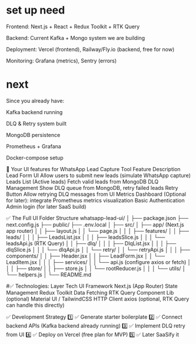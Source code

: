 # set up need
Frontend:
Next.js + React + Redux Toolkit + RTK Query

Backend:
Current Kafka + Mongo system we are building

Deployment:
Vercel (frontend), Railway/Fly.io (backend, free for now)

Monitoring:
Grafana (metrics), Sentry (errors)

# next
Since you already have:

Kafka backend running

DLQ & Retry system built

MongoDB persistence

Prometheus + Grafana

Docker-compose setup

🎯 Your UI features for WhatsApp Lead Capture Tool
Feature	Description
Lead Form UI	Allow users to submit new leads (simulate WhatsApp capture)
Leads List (Active leads)	Fetch valid leads from MongoDB
DLQ Management	Show DLQ queue from MongoDB, retry failed leads
Retry Button	Allow retrying DLQ messages from UI
Metrics Dashboard	(Optional for later): integrate Prometheus metrics visualization
Basic Authentication	Admin login (for later SaaS build)

✅ The Full UI Folder Structure
whatsapp-lead-ui/
│
├── package.json
├── next.config.js
├── public/
├── .env.local
│
├── src/
│   ├── app/  (Next.js app router)
│   │   ├── layout.js
│   │   └── page.js
│   │
│   ├── features/
│   │   ├── leads/
│   │   │   ├── LeadsList.jsx
│   │   │   ├── leadsSlice.js
│   │   │   └── leadsApi.js (RTK Query)
│   │   ├── dlq/
│   │   │   ├── DlqList.jsx
│   │   │   ├── dlqSlice.js
│   │   │   └── dlqApi.js
│   │   └── retry/
│   │       └── retryApi.js
│   │
│   ├── components/
│   │   ├── Header.jsx
│   │   ├── LeadForm.jsx
│   │   └── LeadItem.jsx
│   │
│   ├── services/
│   │   └── api.js (configure axios or fetch)
│   │
│   ├── store/
│   │   ├── store.js
│   │   └── rootReducer.js
│   │
│   └── utils/
│       └── helpers.js
│
└── README.md

#✅ Technologies:
Layer	                     Tech
UI Framework	             Next.js (App Router)
State Management	         Redux Toolkit
Data Fetching	             RTK Query
Component Lib (optional)	 Material UI / TailwindCSS
HTTP Client	             axios (optional, RTK Query can handle this directly)

✅ Development Strategy
1️⃣ ✅ Generate starter boilerplate
2️⃣ ✅ Connect backend APIs (Kafka backend already running)
3️⃣ ✅ Implement DLQ retry from UI
4️⃣ ✅ Deploy on Vercel (free plan for MVP)
5️⃣ ✅ Later SaaSify it
